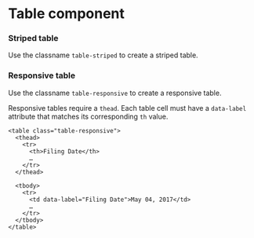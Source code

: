 # Table component

### Striped table

Use the classname `table-striped` to create a striped table.

### Responsive table

Use the classname `table-responsive` to create a responsive table.

Responsive tables require a `thead`. Each table cell must have a `data-label` attribute that matches its corresponding `th` value.

```
<table class="table-responsive">
  <thead>
    <tr>
      <th>Filing Date</th>
      …
    </tr>
  </thead>

  <tbody>
    <tr>
      <td data-label="Filing Date">May 04, 2017</td>
      …
    </tr>
  </tbody>
</table>
```
